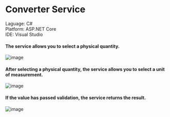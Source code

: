 # Converter Service
Laguage: C#  
Platform: ASP.NET Core  
IDE: Visual Studio  
  
#### The service allows you to select a physical quantity.  
  
![image](https://user-images.githubusercontent.com/56520718/128008561-e0ffd6ad-64de-4eaf-af21-83778f3ea473.png)  
#### After selecting a physical quantity, the service allows you to select a unit of measurement.  
  
![image](https://user-images.githubusercontent.com/56520718/128008811-c876c3a6-8b4f-4281-af99-3b3e9d09d41a.png)  
#### If the value has passed validation, the service returns the result.  
  
![image](https://user-images.githubusercontent.com/56520718/128009125-27fb9b03-9d06-40ae-86bd-3217e853a52f.png)
